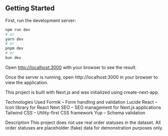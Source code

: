 ## Getting Started

First, run the development server:

```bash
npm run dev
# or
yarn dev
# or
pnpm dev
# or
bun dev
```

Open [http://localhost:3000](http://localhost:3000) with your browser to see the result.

Once the server is running, open http://localhost:3000 in your browser to view the application.

This project is built with Next.js and was initialized using create-next-app.

Technologies Used
Formik – Form handling and validation
Lucide React – Icon library for React
Next SEO – SEO management for Next.js applications
Tailwind CSS – Utility-first CSS framework
Yup – Schema validation

Description
This project does not use real order statuses in the dataset. All order statuses are placeholder (fake) data for demonstration purposes only.
